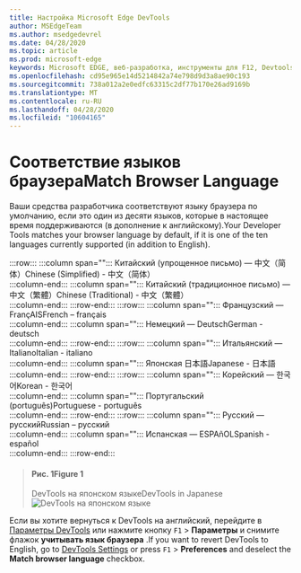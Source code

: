 ```yaml
---
title: Настройка Microsoft Edge DevTools
author: MSEdgeTeam
ms.author: msedgedevrel
ms.date: 04/28/2020
ms.topic: article
ms.prod: microsoft-edge
keywords: Microsoft EDGE, веб-разработка, инструменты для F12, Devtools, локализация, loc, язык
ms.openlocfilehash: cd95e965e14d5214842a74e798d9d3a8ae90c193
ms.sourcegitcommit: 738a012a2e0edfc63315c2df77b170e26ad9169b
ms.translationtype: MT
ms.contentlocale: ru-RU
ms.lasthandoff: 04/28/2020
ms.locfileid: "10604165"
---
```

# <span data-ttu-id="9635d-103">Соответствие языков браузера</span><span class="sxs-lookup"><span data-stu-id="9635d-103">Match Browser Language</span></span>  

<span data-ttu-id="9635d-104">Ваши средства разработчика соответствуют языку браузера по умолчанию, если это один из десяти языков, которые в настоящее время поддерживаются (в дополнение к английскому).</span><span class="sxs-lookup"><span data-stu-id="9635d-104">Your Developer Tools matches your browser language by default, if it is one of the ten languages currently supported \(in addition to English\).</span></span>  

:::row:::
   :::column span="":::
      <span data-ttu-id="9635d-105">Китайский (упрощенное письмо) —  &#20013;&#25991;&#65288;&#31616;&#20307;&#65289;</span><span class="sxs-lookup"><span data-stu-id="9635d-105">Chinese \(Simplified\) - &#20013;&#25991;&#65288;&#31616;&#20307;&#65289;</span></span>  
   :::column-end:::
   :::column span="":::
      <span data-ttu-id="9635d-106">Китайский (традиционное письмо) —  &#20013;&#25991;&#65288;&#32321;&#39636;&#65289;</span><span class="sxs-lookup"><span data-stu-id="9635d-106">Chinese \(Traditional\) - &#20013;&#25991;&#65288;&#32321;&#39636;&#65289;</span></span>  
   :::column-end:::
:::row-end:::
:::row:::
   :::column span="":::
      <span data-ttu-id="9635d-107">Французский — Fran&#231;AIS</span><span class="sxs-lookup"><span data-stu-id="9635d-107">French – fran&#231;ais</span></span>  
   :::column-end:::
   :::column span="":::
      <span data-ttu-id="9635d-108">Немецкий — Deutsch</span><span class="sxs-lookup"><span data-stu-id="9635d-108">German - deutsch</span></span>  
   :::column-end:::
:::row-end:::
:::row:::
   :::column span="":::
      <span data-ttu-id="9635d-109">Итальянский — Italiano</span><span class="sxs-lookup"><span data-stu-id="9635d-109">Italian - italiano</span></span>  
   :::column-end:::
   :::column span="":::
      <span data-ttu-id="9635d-110">Японская  &#26085;&#26412;&#35486;</span><span class="sxs-lookup"><span data-stu-id="9635d-110">Japanese - &#26085;&#26412;&#35486;</span></span>  
   :::column-end:::
:::row-end:::
:::row:::
   :::column span="":::
      <span data-ttu-id="9635d-111">Корейский —  &#54620;&#44397;&#50612;</span><span class="sxs-lookup"><span data-stu-id="9635d-111">Korean - &#54620;&#44397;&#50612;</span></span>  
   :::column-end:::
   :::column span="":::
      <span data-ttu-id="9635d-112">Португальский (portugu&#234;s)</span><span class="sxs-lookup"><span data-stu-id="9635d-112">Portuguese - portugu&#234;s</span></span>  
   :::column-end:::
:::row-end:::
:::row:::
   :::column span="":::
      <span data-ttu-id="9635d-113">Русский —  &#1088;&#1091;&#1089;&#1089;&#1082;&#1080;&#1081;</span><span class="sxs-lookup"><span data-stu-id="9635d-113">Russian – &#1088;&#1091;&#1089;&#1089;&#1082;&#1080;&#1081;</span></span>  
   :::column-end:::
   :::column span="":::
      <span data-ttu-id="9635d-114">Испанская — ESPA&#241;OL</span><span class="sxs-lookup"><span data-stu-id="9635d-114">Spanish - espa&#241;ol</span></span>  
   :::column-end:::
:::row-end:::  

> #### <span data-ttu-id="9635d-115">Рис. 1</span><span class="sxs-lookup"><span data-stu-id="9635d-115">Figure 1</span></span>  
> <span data-ttu-id="9635d-116">DevTools на японском языке</span><span class="sxs-lookup"><span data-stu-id="9635d-116">DevTools in Japanese</span></span>  
> ![DevTools на японском языке][ImageJpDevTools]  

<span data-ttu-id="9635d-118">Если вы хотите вернуться к DevTools на английский, перейдите в [Параметры DevTools][DevtoolschromiumCustomizeIndexSettings] или нажмите кнопку `F1`  >  **Параметры** и снимите флажок **учитывать язык браузера** .</span><span class="sxs-lookup"><span data-stu-id="9635d-118">If you want to revert DevTools to English, go to [DevTools Settings][DevtoolschromiumCustomizeIndexSettings] or press `F1` > **Preferences** and deselect the **Match browser language** checkbox.</span></span>  

<!-- image links -->

[ImageJpDevTools]: ./media/localization-jp.png "Рисунок 1: DevTools на японском языке"  

<!-- links -->  

[DevtoolschromiumCustomizeIndexSettings]: ./index.md#settings "Параметры: Настройка Microsoft Edge DevTools"  
